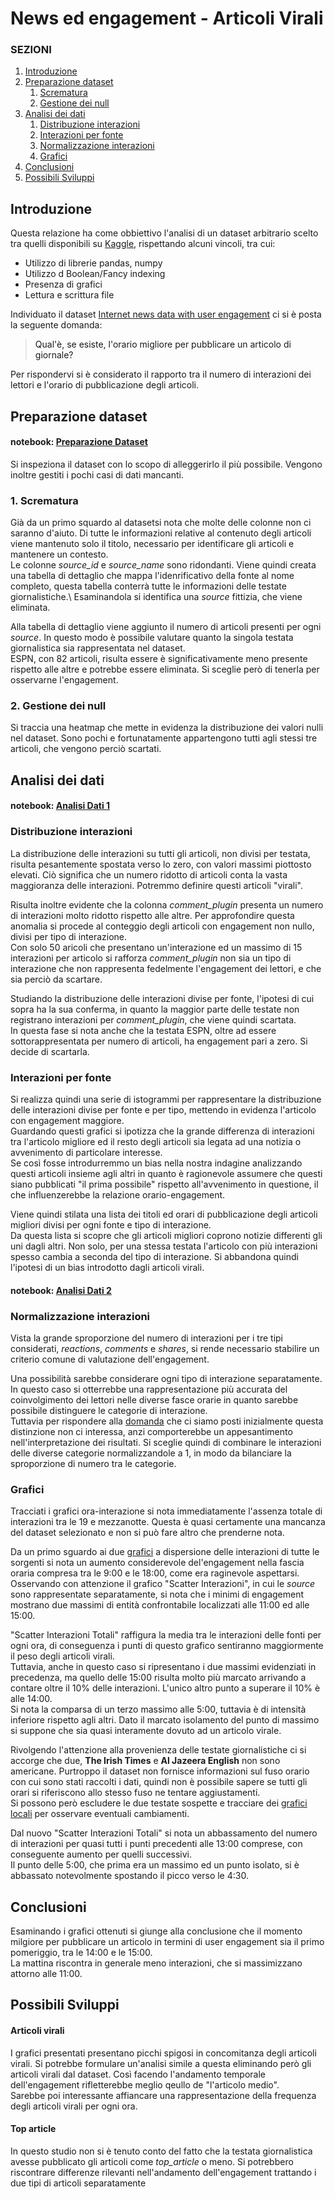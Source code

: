 # News ed engagement - Articoli Virali

### SEZIONI

1. [Introduzione](#introduzione)
2. [Preparazione dataset](#preparazione)
   1. [Scrematura](#preparazione.1)
   2. [Gestione dei null](#preparazione.2)
3. [Analisi dei dati](#analisi)
   1. [Distribuzione interazioni](#analisi.1)
   2. [Interazioni per fonte](#analisi.2)
   3. [Normalizzazione interazioni](#analisi.3)
   4. [Grafici](#analisi.4)
4. [Conclusioni](#conclusioni)
5. [Possibili Sviluppi](#sviluppi)

## <a name="introduzione"/> Introduzione

Questa relazione ha come obbiettivo l'analisi di un dataset arbitrario scelto tra quelli disponibili su [Kaggle](https://www.kaggle.com), rispettando alcuni vincoli, tra cui:

 * Utilizzo di librerie pandas, numpy
 * Utilizzo d Boolean/Fancy indexing
 * Presenza di grafici
 * Lettura e scrittura file
  
Individuato il dataset [Internet news data with user engagement](https://www.kaggle.com/szymonjanowski/internet-articles-data-with-users-engagement) ci si è posta la seguente domanda:

><a name="domanda">Qual'è, se esiste, l'orario migliore per pubblicare un articolo di giornale?

Per rispondervi si è considerato il rapporto tra il numero di interazioni dei lettori e l'orario di pubblicazione degli articoli.

## <a name="preparazione"> Preparazione dataset

#### notebook: [Preparazione Dataset](http://localhost:8888/notebooks/work/Preparazione%20Dataset.ipynb?token=123qwe)

Si inspeziona il dataset con lo scopo di alleggerirlo il più possibile. Vengono inoltre gestiti i pochi casi di dati mancanti.

### <a name="preparazione.1"> 1. Scrematura

Già da un primo squardo al datasetsi nota che molte delle colonne non ci saranno d'aiuto. Di tutte le informazioni relative al contenuto degli articoli viene mantenuto solo il titolo, necessario per identificare gli articoli e mantenere un contesto.\
Le colonne *source_id* e *source_name* sono ridondanti. Viene quindi creata una tabella di dettaglio che mappa l'idenrificativo della fonte al nome completo, questa tabella conterrà tutte le informazioni delle testate giornalistiche.\ Esaminandola si identifica una *source* fittizia, che viene eliminata.

Alla tabella di dettaglio viene aggiunto il numero di articoli presenti per ogni *source*. In questo modo è possibile valutare quanto la singola testata giornalistica sia rappresentata nel dataset.\
ESPN, con 82 articoli, risulta essere è significativamente meno presente rispetto alle altre e potrebbe essere eliminata. Si sceglie però di tenerla per osservarne l'engagement.

### <a name="preparazione.2"> 2. Gestione dei null

Si traccia una heatmap che mette in evidenza la distribuzione dei valori nulli nel dataset. Sono pochi e fortunatamente appartengono tutti agli stessi tre articoli, che vengono perciò scartati.

## <a name="analisi"> Analisi dei dati

#### notebook: [Analisi Dati 1](http://localhost:8888/notebooks/work/Analisi%20Dati%201.ipynb?token=123qwe)

### <a name="analisi.1">  Distribuzione interazioni

La distribuzione delle interazioni su tutti gli articoli, non divisi per testata, risulta pesantemente spostata verso lo zero, con valori massimi piottosto elevati. Ciò significa che un numero ridotto di articoli conta la vasta maggioranza delle interazioni. Potremmo definire questi articoli "virali".

Risulta inoltre evidente che la colonna *comment_plugin* presenta un numero di interazioni molto ridotto rispetto alle altre. Per approfondire questa anomalia si procede al conteggio degli articoli con engagement non nullo, divisi per tipo di interazione.\
Con solo 50 aricoli che presentano un'interazione ed un massimo di 15 interazioni per articolo si rafforza *comment_plugin* non sia un tipo di interazione che non rappresenta fedelmente l'engagement dei lettori, e che sia perciò da scartare.

Studiando la distribuzione delle interazioni divise per fonte, l'ipotesi di cui sopra ha la sua conferma, in quanto la maggior parte delle testate non registrano interazioni per *comment_plugin*, che viene quindi scartata.\
In questa fase si nota anche che la testata ESPN, oltre ad essere sottorappresentata per numero di articoli, ha engagement pari a zero. Si decide di scartarla.

### <a name="analisi.2"> Interazioni per fonte

Si realizza quindi una serie di istogrammi per rappresentare la distribuzione delle interazioni divise per fonte e per tipo, mettendo in evidenza l'articolo con engagement maggiore.\
Guardando questi grafici si ipotizza che la grande differenza di interazioni tra l'articolo migliore ed il resto degli articoli sia legata ad una notizia o avvenimento di particolare interesse.\
Se così fosse introdurremmo un bias nella nostra indagine analizzando questi articoli insieme agli altri in quanto è ragionevole assumere che questi siano pubblicati "il prima possibile" rispetto all'avvenimento in questione, il che influenzerebbe la relazione orario-engagement.
 
Viene quindi stilata una lista dei titoli ed orari di pubblicazione degli articoli migliori divisi per ogni fonte e tipo di interazione.\
Da questa lista si scopre che gli articoli migliori coprono notizie differenti gli uni dagli altri. Non solo, per una stessa testata l'articolo con più interazioni spesso cambia a seconda del tipo di interazione. Si abbandona quindi l'ipotesi di un bias introdotto dagli articoli virali.

#### notebook: [Analisi Dati 2](http://localhost:8888/notebooks/work/Analisi%20Dati%202.ipynb?token=123qwe)

### <a name="analisi.3"> Normalizzazione interazioni


Vista la grande sproporzione del numero di interazioni per i tre tipi considerati, *reactions*, *comments* e *shares*, si rende necessario stabilire un criterio comune di valutazione dell'engagement.

Una possibilità sarebbe considerare ogni tipo di interazione separatamente. In questo caso si otterrebbe una rappresentazione più accurata del coinvolgimento dei lettori nelle diverse fasce orarie in quanto sarebbe possibile distinguere le categorie di interazione.\
Tuttavia per rispondere alla [domanda](#domanda) che ci siamo posti inizialmente questa distinzione non ci interessa, anzi comporterebbe un appesantimento nell'interpretazione dei risultati. Si sceglie quindi di combinare le interazioni delle diverse categorie normalizzandole a 1, in modo da bilanciare la sproporzione di numero tra le categorie.

### <a name="analisi.4"> Grafici

Tracciati i grafici ora-interazione si nota immediatamente l'assenza totale di interazioni tra le 19 e mezzanotte. Questa è quasi certamente una mancanza del dataset selezionato e non si può fare altro che prenderne nota.

Da un primo sguardo ai due [grafici](http://localhost:8888/notebooks/work/Analisi%20Dati%202.ipynb?token=123qwe#grafici) a dispersione delle interazioni di tutte le sorgenti si nota un aumento considerevole del'engagement nella fascia oraria compresa tra le 9:00 e le 18:00, come era raginevole aspettarsi.\
Osservando con attenzione il grafico "Scatter Interazioni", in cui le *source* sono rappresentate separatamente, si nota che i minimi di engagement mostrano due massimi di entità confrontabile localizzati alle 11:00 ed alle 15:00.

"Scatter Interazioni Totali" raffigura la media tra le interazioni delle fonti per ogni ora, di conseguenza i punti di questo grafico sentiranno maggiormente il peso degli articoli virali.\
Tuttavia, anche in questo caso si ripresentano i due massimi evidenziati in precedenza, ma quello delle 15:00 risulta molto più marcato arrivando a contare oltre il 10% delle interazioni. L'unico altro punto a superare il 10% è alle 14:00.\
Si nota la comparsa di un terzo massimo alle 5:00, tuttavia è di intensità inferiore rispetto agli altri. Dato il marcato isolamento del punto di massimo si suppone che sia quasi interamente dovuto ad un articolo virale.

Rivolgendo l'attenzione alla provenienza delle testate giornalistiche ci si accorge che due, **The Irish Times** e **Al Jazeera English** non sono americane. Purtroppo il dataset non fornisce informazioni sul fuso orario con cui sono stati raccolti i dati, quindi non è possibile sapere se tutti gli orari si riferiscono allo stesso fuso ne tentare aggiustamenti.\
Si possono però escludere le due testate sospette e tracciare dei [grafici locali](http://localhost:8888/notebooks/work/Analisi%20Dati%202.ipynb?token=123qwe#grafici_locali) per osservare eventuali cambiamenti.

Dal nuovo "Scatter Interazioni Totali" si nota un abbassamento del numero di interazioni per quasi tutti i punti precedenti alle 13:00 comprese, con conseguente aumento per quelli successivi.\
Il punto delle 5:00, che prima era un massimo ed un punto isolato, si è abbassato notevolmente spostando il picco verso le 4:30.

## <a name="conclusioni"> Conclusioni

Esaminando i grafici ottenuti si giunge alla conclusione che il momento milgiore per pubblicare un articolo in termini di user engagement sia il primo pomeriggio, tra le 14:00 e le 15:00.\
La mattina riscontra in generale meno interazioni, che si massimizzano attorno alle 11:00.


## <a name="sviluppi"> Possibili Sviluppi

#### Articoli virali
I grafici presentati presentano picchi spigosi in concomitanza degli articoli virali. Si potrebbe formulare un'analisi simile a questa eliminando però gli articoli virali dal dataset. Così facendo l'andamento temporale dell'engagement rifletterebbe meglio qeullo de "l'articolo medio".\
Sarebbe poi interessante affiancare una rappresentazione della frequenza degli articoli virali per ogni ora.

#### Top article
In questo studio non si è tenuto conto del fatto che la testata giornalistica avesse pubblicato gli articoli come *top_article* o meno. Si potrebbero riscontrare differenze rilevanti nell'andamento dell'engagement trattando i due tipi di articoli separatamente
